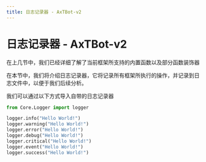```yaml
---
title: 日志记录器 - AxTBot-v2
---
```

# 日志记录器 - AxTBot-v2
在上几节中，我们已经详细了解了当前框架所支持的内置函数以及部分函数装饰器

在本节中，我们将介绍日志记录器，它将记录所有框架所执行的操作，并记录到日志文件中，以便于我们后续分析。

我们可以通过以下方式导入自带的日志记录器

```python
from Core.Logger import logger

logger.info("Hello World!")
logger.warning("Hello World!")
logger.error("Hello World!")
logger.debug("Hello World!")
logger.critical("Hello World!")
logger.event("Hello World!")
logger.success("Hello World!")
```

